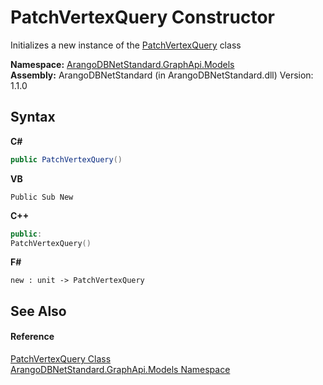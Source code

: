 # PatchVertexQuery Constructor 
 

Initializes a new instance of the <a href="38756543-faa6-57a8-e43f-3631ab41ff07">PatchVertexQuery</a> class

**Namespace:**&nbsp;<a href="6fb2338d-d8f7-f9c1-2056-1702fe9bf954">ArangoDBNetStandard.GraphApi.Models</a><br />**Assembly:**&nbsp;ArangoDBNetStandard (in ArangoDBNetStandard.dll) Version: 1.1.0

## Syntax

**C#**<br />
``` C#
public PatchVertexQuery()
```

**VB**<br />
``` VB
Public Sub New
```

**C++**<br />
``` C++
public:
PatchVertexQuery()
```

**F#**<br />
``` F#
new : unit -> PatchVertexQuery
```


## See Also


#### Reference
<a href="38756543-faa6-57a8-e43f-3631ab41ff07">PatchVertexQuery Class</a><br /><a href="6fb2338d-d8f7-f9c1-2056-1702fe9bf954">ArangoDBNetStandard.GraphApi.Models Namespace</a><br />